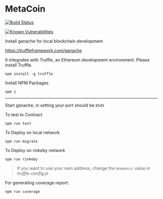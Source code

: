 # MetaCoin

[![Build Status](https://travis-ci.org/ShubhamTatvamasi/MetaCoin.svg?branch=master)](https://travis-ci.org/ShubhamTatvamasi/MetaCoin)
<!-- [![Coverage Status](https://coveralls.io/repos/github/ShubhamTatvamasi/MetaCoin/badge.svg?branch=master)](https://coveralls.io/github/ShubhamTatvamasi/MetaCoin?branch=master) -->
[![Known Vulnerabilities](https://snyk.io/test/github/ShubhamTatvamasi/MetaCoin/badge.svg?targetFile=package.json)](https://snyk.io/test/github/ShubhamTatvamasi/MetaCoin?targetFile=package.json)

Install ganache for local blockchain development

https://truffleframework.com/ganache

It integrates with Truffle, an Ethereum development environment. Please install Truffle.
```
npm install -g truffle
```

Install NPM Packages
```
npm i
```
---

Start ganache, in setting your port should be `8545`

To test to Contract
```
npm run test
```

To Deploy on local network
```
npm run migrate
```

To Deploy on rinkeby network
```
npm run rinkeby
```
> If you want to use your own address, change the `mnemonic` value in *truffle-config.js* 

For generating coverage report:
```
npm run coverage
```
